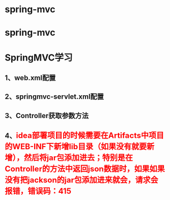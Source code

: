 # spring-mvc
# spring-mvc

# SpringMVC学习

## 1、web.xml配置

## 2、springmvc-servlet.xml配置

## 3、Controller获取参数方法

## 4、<font color=red size=5>**idea部署项目的时候需要在Artifacts中项目的WEB-INF下新增lib目录（如果没有就要新增），然后将jar包添加进去；特别是在Controller的方法中返回json数据时，如果如果没有把jackson的jar包添加进来就会，请求会报错，错误码：415**</font>


